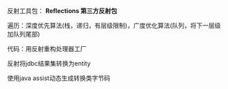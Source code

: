 反射工具包： **Reflections 第三方反射包**  

遍历：深度优先算法(栈，递归，有层级限制)，广度优化算法(队列，将下一层级加队列尾部)

代码：用反射重构处理器工厂

反射将jdbc结果集转换为entity

使用java assist动态生成转换类字节码

